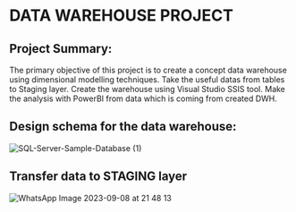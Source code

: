 # DATA WAREHOUSE PROJECT

## Project Summary:
The primary objective of this project is to create a concept data warehouse using dimensional modelling techniques. Take the useful datas from tables to Staging layer. Create the warehouse using Visual Studio SSIS tool. Make the analysis with PowerBI from data which is coming from created DWH.

## Design schema for the data warehouse:
![SQL-Server-Sample-Database (1)](https://github.com/aytekincn/DWH-Project/assets/121166508/73bb093d-925b-4549-ad72-18d61332365f)

## Transfer data to STAGING layer
![WhatsApp Image 2023-09-08 at 21 48 13](https://github.com/aytekincn/DWH-Project/assets/121166508/bfd50373-7a48-4b62-8900-88a6e673185f)
